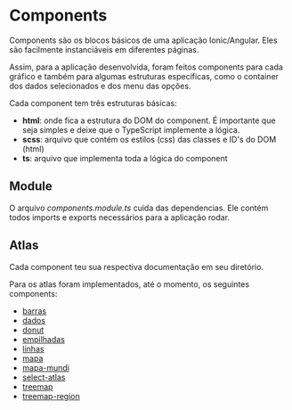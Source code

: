 # Components

Components são os blocos básicos de uma aplicação Ionic/Angular. Eles são facilmente instanciáveis em diferentes páginas. 

Assim, para a aplicação desenvolvida, foram feitos components para cada gráfico e também para algumas estruturas específicas, como o container dos dados selecionados e dos menu das opções.

Cada component tem três estruturas básicas:

* **html**: onde fica a estrutura do DOM do component. É importante que seja simples e deixe que o TypeScript implemente a lógica.
* **scss**: arquivo que contém os estilos (css) das classes e ID's do DOM (html)
* **ts**: arquivo que implementa toda a lógica do component

## Module

O arquivo *components.module.ts* cuida das dependencias. Ele contém todos imports e exports necessários para a aplicação rodar.

## Atlas

Cada component teu sua respectiva documentação em seu diretório.

Para os atlas foram implementados, até o momento, os seguintes components:

* [barras](https://github.com/mtfrigo/atlasApp/tree/master/src/components/barras)  
* [dados](https://github.com/mtfrigo/atlasApp/tree/master/src/components/dados)  
* [donut](https://github.com/mtfrigo/atlasApp/tree/master/src/components/donut)  
* [empilhadas](https://github.com/mtfrigo/atlasApp/tree/master/src/components/empilhadas)  
* [linhas](https://github.com/mtfrigo/atlasApp/tree/master/src/components/linhas)  
* [mapa](https://github.com/mtfrigo/atlasApp/tree/master/src/components/mapa)  
* [mapa-mundi](https://github.com/mtfrigo/atlasApp/tree/master/src/components/mapa-mundi)  
* [select-atlas](https://github.com/mtfrigo/atlasApp/tree/master/src/components/select-atlas)  
* [treemap](https://github.com/mtfrigo/atlasApp/tree/master/src/components/treemap)  
* [treemap-region](https://github.com/mtfrigo/atlasApp/tree/master/src/components/treemap-region)  
